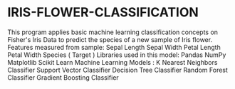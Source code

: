 # IRIS-FLOWER-CLASSIFICATION
This program applies basic machine learning classification concepts on Fisher's Iris Data to predict the species of a new sample of Iris flower.
Features measured from sample:
Sepal Length
Sepal Width
Petal Length
Petal Width
Species ( Target )
Libraries used in this model:
Pandas
NumPy
Matplotlib
Scikit Learn
Machine Learning Models :
K Nearest Neighbors Classifier
Support Vector Classifier
Decision Tree Classifier
Random Forest Classifier
Gradient Boosting Classifier


